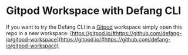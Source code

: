 # Gitpod Workspace with Defang CLI

If you want to try the Defang CLI in a [Gitpod](https://gitpod.io/) workspace simply open this repo in a new workspace: [https://gitpod.io/#https://github.com/defang-io/gitpod-workspace](https://gitpod.io/#https://github.com/defang-io/gitpod-workspace)
